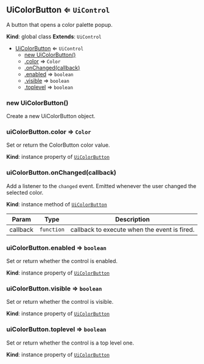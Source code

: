 <a name="UiColorButton"></a>

## UiColorButton ⇐ <code>UiControl</code>
A button that opens a color palette popup.

**Kind**: global class
**Extends**: <code>UiControl</code>

* [UiColorButton](#UiColorButton) ⇐ <code>UiControl</code>
    * [new UiColorButton()](#new_UiColorButton_new)
    * [.color](#UiColorButton+color) ⇒ <code>Color</code>
    * [.onChanged(callback)](#UiColorButton+onChanged)
    * [.enabled](#) ⇒ <code>boolean</code>
    * [.visible](#) ⇒ <code>boolean</code>
    * [.toplevel](#) ⇒ <code>boolean</code>

<a name="new_UiColorButton_new"></a>

### new UiColorButton()
Create a new UiColorButton object.

<a name="UiColorButton+color"></a>

### uiColorButton.color ⇒ <code>Color</code>
Set or return the ColorButton color value.

**Kind**: instance property of [<code>UiColorButton</code>](#UiColorButton)
<a name="UiColorButton+onChanged"></a>

### uiColorButton.onChanged(callback)
Add a listener to the `changed` event. Emitted whenever the user
changed the selected color.

**Kind**: instance method of [<code>UiColorButton</code>](#UiColorButton)

| Param | Type | Description |
| --- | --- | --- |
| callback | <code>function</code> | callback to execute when the event is fired. |

<a name=""></a>

### uiColorButton.enabled ⇒ <code>boolean</code>
Set or return whether the control is enabled.

**Kind**: instance property of [<code>UiColorButton</code>](#UiColorButton)
<a name=""></a>

### uiColorButton.visible ⇒ <code>boolean</code>
Set or return whether the control is visible.

**Kind**: instance property of [<code>UiColorButton</code>](#UiColorButton)
<a name=""></a>

### uiColorButton.toplevel ⇒ <code>boolean</code>
Set or return whether the control is a top level one.

**Kind**: instance property of [<code>UiColorButton</code>](#UiColorButton)
